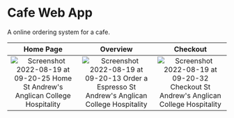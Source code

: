 # Cafe Web App
A online ordering system for a cafe.

Home Page | Overview | Checkout
:-------------------------:|:-------------------------:|:-------------------------:
![Screenshot 2022-08-19 at 09-20-25 Home St Andrew's Anglican College Hospitality](https://user-images.githubusercontent.com/90228106/185511577-d3c8a3f3-1e51-48b0-80f7-1809ea3d70a1.png)  |  ![Screenshot 2022-08-19 at 09-20-13 Order a Espresso St Andrew's Anglican College Hospitality](https://user-images.githubusercontent.com/90228106/185511579-549d6c96-ce73-4cfd-9bd7-a5db515900e7.png) | ![Screenshot 2022-08-19 at 09-20-32 Checkout St Andrew's Anglican College Hospitality](https://user-images.githubusercontent.com/90228106/185511578-6d29ea95-37de-4d4e-8c67-794e6c7b13ea.png)
